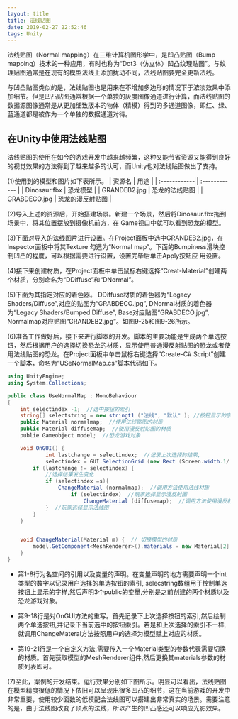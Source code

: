 ```yaml
---
layout: title
title: 法线贴图
date: 2019-02-27 22:52:46
tags: Unity
---
```

法线贴图（Normal mapping）在三维计算机图形学中，是凹凸贴图（Bump mapping）技术的一种应用，有时也称为“Dot3（仿立体）凹凸纹理贴图”。与纹理贴图通常是在现有的模型法线上添加扰动不同，法线贴图要完全更新法线。

与凹凸贴图类似的是，法线贴图也是用来在不增加多边形的情况下于浓淡效果中添加细节。但是凹凸贴图通常根据一个单独的灰度图像通道进行计算，而法线贴图的数据源图像通常是从更加细致版本的物体（精模）得到的多通道图像，即红、绿、蓝通道都是被作为一个单独的数据通道对待。

<!--more-->

## 在Unity中使用法线贴图

法线贴图的使用在如今的游戏开发中越来越频繁，这种又能节省资源又能得到良好的视觉效果的方法得到了越来越多的认可，而Unity也对法线贴图做出了支持。

(1)使用到的模型和图片如下表所示。
| 资源名  | 用途  |
| :------------ | :------------ |
| Dinosaur.fbx  | 恐龙模型  |
| GRANDEB2.jpg  | 恐龙的法线贴图  |
| GRABDECO.jpg  | 恐龙的漫反射贴图  |

(2)导入上述的资源后，开始搭建场景。新建一个场景，然后将Dinosaur.fbx拖到场景中，将其位置摆放到摄像机前方，在
Game视口中就可以看到恐龙的模型。

(3)下面对导入的法线图片进行设置。在Project面板中选中GRANDEB2.jpg，在Inspector面板中将其Texture
勾选为“Normal map”。下面的Bumpiness滑块控制凹凸的程度，可以根据需要进行设置，设置完毕后单击Apply按钮应
用设置。

(4)接下来创建材质，在Project面板中单击鼠标右键选择“Creat-Material”创建两个材质，分别命名为“DDiffuse”和“DNormal”。

(5)下面为其指定对应的着色器。 DDiffuse材质的着色器为“Legacy Shaders/Diffuse”,对应的贴图为“GRABDECO.jpg”, DNormal材质的着色器为“Legacy Shaders/Bumped Diffuse”, Base对应贴图“GRABDECO.jpg”, Normalmap对应贴图“GRANDEB2.jpg”。如图9-25和图9-26所示。

(6)准备工作做好后，接下来进行脚本的开发。脚本的主要功能是生成两个单选按钮，然后根据用户的选择切换恐龙的材质，显示使用普通漫反射贴图的恐龙或者使用法线贴图的恐龙。在Project面板中单击鼠标右键选择“Create-C# Script”创建一个脚本，命名为“USeNormalMap.cs”脚本代码如下。

```cs
using UnityEngine;
using System.Collections;

public class UseNormalMap : MonoBehaviour 
{
	int selectindex -1;  //选中按钮的索引
	string[] selectstring = new stringt1 ("法线", "默认" ); //按钮显示的字样,
	public Material normalmap;  //使用法线贴图的材质
	public Material diffusemap;  //使用漫反射贴图的材质
	publie Gameobject model;  //恐龙游戏对象

	void OnGUI() {
			int lastchange = selectindex;  //记录上次选择的结果,
			selectindex = GUI.SelectionGrid (new Rect (Screen.width.1/ 2- Screen.width 1/6, o,Screen.width*1/ 3, Screen.height .1/ 15), selectindex, selectstring, 2);//创建单选按钮组
		if (lastchange != selectindex) {
			//选择结果发生变化
			if (selectindex =s){
				ChangeMaterial (normalmap);  //调用方法使用法线材质
					if (selectindex)  //玩家选择显示漫反射图
						ChangeMaterial (diffusemap);  //调用方法使用漫反射材质
			}  //玩家选择显示法线图
		}
	}


	void ChangeMaterial(Material m) {  // 切换模型的材质
		model.GetComponent<MeshRenderer>().materials = new Material[2] (m, m);
	}
}
```

* 第1-8行为名空间的引用以及变量的声明。在变量声明的地方需要声明一个int类型的数字以记录用户选择的单选按钮的素引, selecstring数组用于控制单选按钮上显示的字样,然后声明3个public的变量,分别是之前创建的两个材质以及恐龙游戏对象。

* 第9-18行是对OnGUI方法的重写。首先记录下上次选择按钮的索引,然后绘制两个单选按钮,并记录下当前选中的按钮索引。若是和上次选择的索引不一样,就调用ChangeMateral方法按照用户的选择为模型赋上对应的材质。

* 第19-21行是一个自定义方法,需要传入一个Material类型的参数代表需要切换的材质。首先获取模型的MeshRenderer组件,然后更换其materials参数的材质列表即可。

(7)至此，案例的开发结束。运行效果分别如下图所示。明显可以看出，法线贴图在模型精度很低的情况下依旧可以呈现出很多凹凸的细节，这在当前游戏的开发中非常重要，使用较少面数的低模配合法线图可以搭建出非常真实的场景。需要注意的是，由于法线图改变了顶点的法线，所以产生的凹凸感还可以响应光影效果。